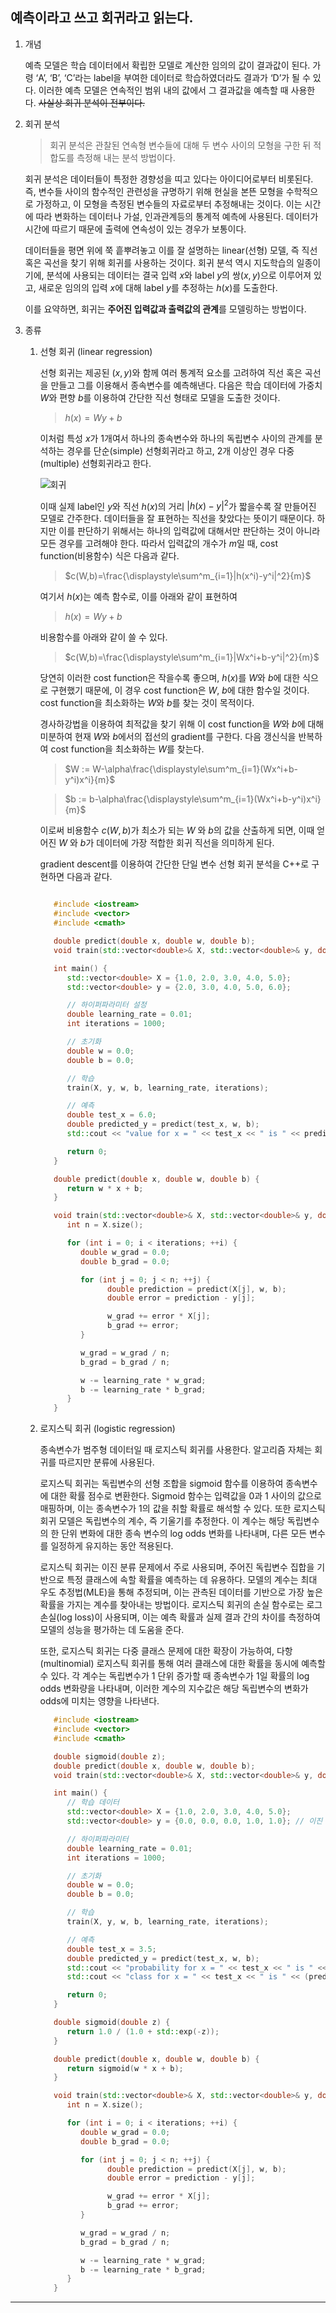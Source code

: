 ## 예측이라고 쓰고 회귀라고 읽는다.

1. 개념

   예측 모델은 학습 데이터에서 확립한 모델로 계산한 임의의 값이 결과값이 된다. 가령 ‘A’, ‘B’, ‘C’라는 label을 부여한 데이터로 학습하였더라도 결과가 ‘D’가 될 수 있다. 이러한 예측 모델은 연속적인 범위 내의 값에서 그 결과값을 예측할 때 사용한다. ~~사실상 회귀 분석이 전부이다.~~

2. 회귀 분석

   > 회귀 분석은 관찰된 연속형 변수들에 대해 두 변수 사이의 모형을 구한 뒤 적합도를 측정해 내는 분석 방법이다.

   회귀 분석은 데이터들이 특정한 경향성을 띠고 있다는 아이디어로부터 비롯된다. 즉, 변수들 사이의 함수적인 관련성을 규명하기 위해 현실을 본뜬 모형을 수학적으로 가정하고, 이 모형을 측정된 변수들의 자료로부터 추정해내는 것이다. 이는 시간에 따라 변화하는 데이터나 가설, 인과관계등의 통계적 예측에 사용된다. 데이터가 시간에 따르기 때문에 출력에 연속성이 있는 경우가 보통이다.

   데이터들을 평면 위에 쭉 흩뿌려놓고 이를 잘 설명하는 linear(선형) 모델, 즉 직선 혹은 곡선을 찾기 위해 회귀를 사용하는 것이다. 회귀 분석 역시 지도학습의 일종이기에, 분석에 사용되는 데이터는 결국 입력 $x$와 label $y$의 쌍$(x, y)$으로 이루어져 있고, 새로운 임의의 입력 $x$에 대해 label $y$를 추정하는 $h(x)$를 도출한다.

   이를 요약하면, 회귀는 **주어진 입력값과 출력값의 관계**를 모델링하는 방법이다.

3. 종류

   1. 선형 회귀 (linear regression)

      선형 회귀는 제공된 $(x, y)$와 함께 여러 통계적 요소를 고려하여 직선 혹은 곡선을 만들고 그를 이용해서 종속변수를 예측해낸다. 다음은 학습 데이터에 가중치 $W$와 편향 $b$를 이용하여 간단한 직선 형태로 모델을 도출한 것이다.

      > $h(x) = Wy + b$

      이처럼 특성 $x$가 1개여서 하나의 종속변수와 하나의 독립변수 사이의 관계를 분석하는 경우를 단순(simple) 선형회귀라고 하고, 2개 이상인 경우 다중(multiple) 선형회귀라고 한다.

      ![회귀](https://github.com/user-attachments/assets/0ab06dbc-f460-4d6f-ac0f-1e2b1a2d2a01)

      이때 실제 label인 $y$와 직선 $h(x)$의 거리 $|h(x)-y|^2$가 짧을수록 잘 만들어진 모델로 간주한다. 데이터들을 잘 표현하는 직선을 찾았다는 뜻이기 때문이다. 하지만 이를 판단하기 위해서는 하나의 입력값에 대해서만 판단하는 것이 아니라 모든 경우를 고려해야 한다. 따라서 입력값의 개수가 $m$일 때, cost function(비용함수) 식은 다음과 같다.

      > $c(W,b)=\frac{\displaystyle\sum^m_{i=1}|h(x^i)-y^i|^2}{m}$

      여기서 $h(x)$는 예측 함수로, 이를 아래와 같이 표현하여

      > $h(x) = Wy + b$

      비용함수를 아래와 같이 쓸 수 있다.

      > $c(W,b)=\frac{\displaystyle\sum^m_{i=1}|Wx^i+b-y^i|^2}{m}$

      당연히 이러한 cost function은 작을수록 좋으며, $h(x)$를 $W$와 $b$에 대한 식으로 구현했기 때문에, 이 경우 cost function은 $W$, $b$에 대한 함수일 것이다. cost function을 최소화하는 $W$와 $b$를 찾는 것이 목적이다.

      경사하강법을 이용하여 최적값을 찾기 위해 이 cost function을 $W$와 $b$에 대해 미분하여 현재 $W$와 $b$에서의 접선의 gradient를 구한다. 다음 갱신식을 반복하여 cost function을 최소화하는 $W$를 찾는다.

      > $W := W-\alpha\frac{\displaystyle\sum^m_{i=1}(Wx^i+b-y^i)x^i}{m}$

      > $b := b-\alpha\frac{\displaystyle\sum^m_{i=1}(Wx^i+b-y^i)x^i}{m}$

      이로써 비용함수 $c(W, b)$가 최소가 되는 $W$ 와 $b$의 값을 산출하게 되면, 이때 얻어진 $W$ 와 $b$가 데이터에 가장 적합한 회귀 직선을 의미하게 된다.

      gradient descent를 이용하여 간단한 단일 변수 선형 회귀 분석을 C++로 구현하면 다음과 같다.

      ```cpp

         #include <iostream>
         #include <vector>
         #include <cmath>

         double predict(double x, double w, double b);
         void train(std::vector<double>& X, std::vector<double>& y, double& w, double& b, double learning_rate, int iterations);

         int main() {
            std::vector<double> X = {1.0, 2.0, 3.0, 4.0, 5.0};
            std::vector<double> y = {2.0, 3.0, 4.0, 5.0, 6.0};

            // 하이퍼파라미터 설정
            double learning_rate = 0.01;
            int iterations = 1000;

            // 초기화
            double w = 0.0;
            double b = 0.0;

            // 학습
            train(X, y, w, b, learning_rate, iterations);

            // 예측
            double test_x = 6.0;
            double predicted_y = predict(test_x, w, b);
            std::cout << "value for x = " << test_x << " is " << predicted_y << std::endl;

            return 0;
         }

         double predict(double x, double w, double b) {
            return w * x + b;
         }

         void train(std::vector<double>& X, std::vector<double>& y, double& w,double& b, double learning_rate, int iterations) {
            int n = X.size();

            for (int i = 0; i < iterations; ++i) {
               double w_grad = 0.0;
               double b_grad = 0.0;

               for (int j = 0; j < n; ++j) {
                     double prediction = predict(X[j], w, b);
                     double error = prediction - y[j];

                     w_grad += error * X[j];
                     b_grad += error;
               }

               w_grad = w_grad / n;
               b_grad = b_grad / n;

               w -= learning_rate * w_grad;
               b -= learning_rate * b_grad;
            }
         }


      ```

   2. 로지스틱 회귀 (logistic regression)

      종속변수가 범주형 데이터일 때 로지스틱 회귀를 사용한다. 알고리즘 자체는 회귀를 따르지만 분류에 사용된다.

      로지스틱 회귀는 독립변수의 선형 조합을 sigmoid 함수를 이용하여 종속변수에 대한 확률 점수로 변환한다. Sigmoid 함수는 입력값을 0과 1 사이의 값으로 매핑하며, 이는 종속변수가 1의 값을 취할 확률로 해석할 수 있다. 또한 로지스틱 회귀 모델은 독립변수의 계수, 즉 기울기를 추정한다. 이 계수는 해당 독립변수의 한 단위 변화에 대한 종속 변수의 log odds 변화를 나타내며, 다른 모든 변수를 일정하게 유지하는 동안 적용된다.

      로지스틱 회귀는 이진 분류 문제에서 주로 사용되며, 주어진 독립변수 집합을 기반으로 특정 클래스에 속할 확률을 예측하는 데 유용하다. 모델의 계수는 최대 우도 추정법(MLE)을 통해 추정되며, 이는 관측된 데이터를 기반으로 가장 높은 확률을 가지는 계수를 찾아내는 방법이다. 로지스틱 회귀의 손실 함수로는 로그 손실(log loss)이 사용되며, 이는 예측 확률과 실제 결과 간의 차이를 측정하여 모델의 성능을 평가하는 데 도움을 준다.

      또한, 로지스틱 회귀는 다중 클래스 문제에 대한 확장이 가능하여, 다항(multinomial) 로지스틱 회귀를 통해 여러 클래스에 대한 확률을 동시에 예측할 수 있다. 각 계수는 독립변수가 1 단위 증가할 때 종속변수가 1일 확률의 log odds 변화량을 나타내며, 이러한 계수의 지수값은 해당 독립변수의 변화가 odds에 미치는 영향을 나타낸다.

      ```cpp
         #include <iostream>
         #include <vector>
         #include <cmath>

         double sigmoid(double z);
         double predict(double x, double w, double b);
         void train(std::vector<double>& X, std::vector<double>& y, double& w, double& b, double learning_rate, int iterations);

         int main() {
            // 학습 데이터
            std::vector<double> X = {1.0, 2.0, 3.0, 4.0, 5.0};
            std::vector<double> y = {0.0, 0.0, 0.0, 1.0, 1.0}; // 이진 분류 문제

            // 하이퍼파라미터
            double learning_rate = 0.01;
            int iterations = 1000;

            // 초기화
            double w = 0.0;
            double b = 0.0;

            // 학습
            train(X, y, w, b, learning_rate, iterations);

            // 예측
            double test_x = 3.5;
            double predicted_y = predict(test_x, w, b);
            std::cout << "probability for x = " << test_x << " is " << predicted_y << std::endl;
            std::cout << "class for x = " << test_x << " is " << (predicted_y >= 0.5 ? 1 : 0) << std::endl;

            return 0;
         }

         double sigmoid(double z) {
            return 1.0 / (1.0 + std::exp(-z));
         }

         double predict(double x, double w, double b) {
            return sigmoid(w * x + b);
         }

         void train(std::vector<double>& X, std::vector<double>& y, double& w, double& b, double learning_rate, int iterations) {
            int n = X.size();

            for (int i = 0; i < iterations; ++i) {
               double w_grad = 0.0;
               double b_grad = 0.0;

               for (int j = 0; j < n; ++j) {
                     double prediction = predict(X[j], w, b);
                     double error = prediction - y[j];

                     w_grad += error * X[j];
                     b_grad += error;
               }

               w_grad = w_grad / n;
               b_grad = b_grad / n;

               w -= learning_rate * w_grad;
               b -= learning_rate * b_grad;
            }
         }

      ```

---

